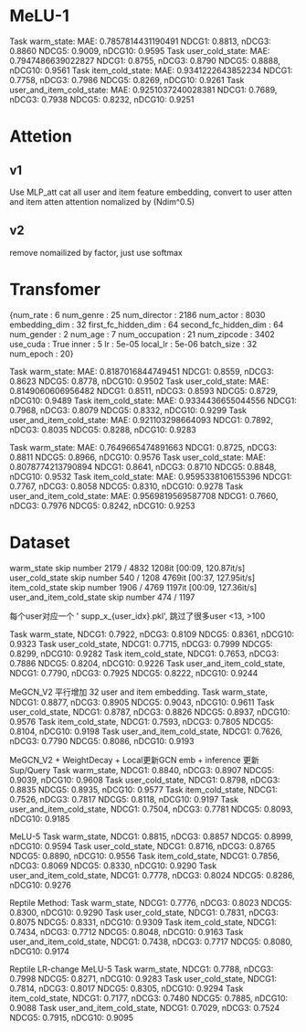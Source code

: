 # MeLU-1
Task warm_state: MAE: 0.7857814431190491 NDCG1:  0.8813, nDCG3:  0.8860 NDCG5:  0.9009, nDCG10:  0.9595
Task user_cold_state: MAE: 0.7947486639022827 NDCG1:  0.8755, nDCG3:  0.8790 NDCG5:  0.8888, nDCG10:  0.9561
Task item_cold_state: MAE: 0.9341222643852234 NDCG1:  0.7758, nDCG3:  0.7986 NDCG5:  0.8269, nDCG10:  0.9261
Task user_and_item_cold_state: MAE: 0.9251037240028381 NDCG1:  0.7689, nDCG3:  0.7938 NDCG5:  0.8232, nDCG10:  0.9251


# Attetion
## v1
Use MLP_att
cat all user and item feature embedding, convert to user atten and item atten
attention nomalized by (Ndim^0.5)

## v2
remove nomailized by factor, just use softmax


# Transfomer

{num_rate : 6
num_genre : 25
num_director : 2186
num_actor : 8030
embedding_dim : 32
first_fc_hidden_dim : 64
second_fc_hidden_dim : 64
num_gender : 2
num_age : 7
num_occupation : 21
num_zipcode : 3402
use_cuda : True
inner : 5
lr : 5e-05
local_lr : 5e-06
batch_size : 32
num_epoch : 20}

Task warm_state: MAE: 0.8187016844749451 NDCG1:  0.8559, nDCG3:  0.8623 NDCG5:  0.8778, nDCG10:  0.9502
Task user_cold_state: MAE: 0.8149060606956482 NDCG1:  0.8511, nDCG3:  0.8593 NDCG5:  0.8729, nDCG10:  0.9489
Task item_cold_state: MAE: 0.9334436655044556 NDCG1:  0.7968, nDCG3:  0.8079 NDCG5:  0.8332, nDCG10:  0.9299
Task user_and_item_cold_state: MAE: 0.921103298664093 NDCG1:  0.7892, nDCG3:  0.8035 NDCG5:  0.8288, nDCG10:  0.9283

Task warm_state: MAE: 0.7649665474891663 NDCG1:  0.8725, nDCG3:  0.8811 NDCG5:  0.8966, nDCG10:  0.9576
Task user_cold_state: MAE: 0.8078774213790894 NDCG1:  0.8641, nDCG3:  0.8710 NDCG5:  0.8848, nDCG10:  0.9532
Task item_cold_state: MAE: 0.9595338106155396 NDCG1:  0.7767, nDCG3:  0.8058 NDCG5:  0.8310, nDCG10:  0.9278
Task user_and_item_cold_state: MAE: 0.9569819569587708 NDCG1:  0.7660, nDCG3:  0.7976 NDCG5:  0.8242, nDCG10:  0.9253



# Dataset

warm_state skip number 2179 / 4832
1208it [00:09, 120.87it/s]
user_cold_state skip number 540 / 1208
4769it [00:37, 127.95it/s]
item_cold_state skip number 1906 / 4769
1197it [00:09, 127.36it/s]
user_and_item_cold_state skip number 474 / 1197

每个user对应一个 ' supp_x_{user_idx}.pkl', 跳过了很多user <13, >100


Task warm_state, NDCG1:  0.7922, nDCG3:  0.8109 NDCG5:  0.8361, nDCG10:  0.9323
Task user_cold_state, NDCG1:  0.7715, nDCG3:  0.7999 NDCG5:  0.8299, nDCG10:  0.9282
Task item_cold_state, NDCG1:  0.7653, nDCG3:  0.7886 NDCG5:  0.8204, nDCG10:  0.9226
Task user_and_item_cold_state, NDCG1:  0.7790, nDCG3:  0.7925 NDCG5:  0.8222, nDCG10:  0.9244

MeGCN_V2 平行增加 32 user and item embedding.
Task warm_state, NDCG1:  0.8877, nDCG3:  0.8905 NDCG5:  0.9043, nDCG10:  0.9611
Task user_cold_state, NDCG1:  0.8787, nDCG3:  0.8826 NDCG5:  0.8937, nDCG10:  0.9576
Task item_cold_state, NDCG1:  0.7593, nDCG3:  0.7805 NDCG5:  0.8104, nDCG10:  0.9198
Task user_and_item_cold_state, NDCG1:  0.7626, nDCG3:  0.7790 NDCG5:  0.8086, nDCG10:  0.9193

MeGCN_V2 + WeightDecay + Local更新GCN emb + inference 更新Sup/Query
Task warm_state, NDCG1:  0.8840, nDCG3:  0.8907 NDCG5:  0.9039, nDCG10:  0.9608
Task user_cold_state, NDCG1:  0.8798, nDCG3:  0.8835 NDCG5:  0.8935, nDCG10:  0.9577
Task item_cold_state, NDCG1:  0.7526, nDCG3:  0.7817 NDCG5:  0.8118, nDCG10:  0.9197
Task user_and_item_cold_state, NDCG1:  0.7504, nDCG3:  0.7781 NDCG5:  0.8093, nDCG10:  0.9185


MeLU-5
Task warm_state, NDCG1:  0.8815, nDCG3:  0.8857 NDCG5:  0.8999, nDCG10:  0.9594
Task user_cold_state, NDCG1:  0.8716, nDCG3:  0.8765 NDCG5:  0.8890, nDCG10:  0.9556
Task item_cold_state, NDCG1:  0.7856, nDCG3:  0.8069 NDCG5:  0.8330, nDCG10:  0.9290
Task user_and_item_cold_state, NDCG1:  0.7778, nDCG3:  0.8024 NDCG5:  0.8286, nDCG10:  0.9276


Reptile Method:
Task warm_state, NDCG1:  0.7776, nDCG3:  0.8023 NDCG5:  0.8300, nDCG10:  0.9290
Task user_cold_state, NDCG1:  0.7831, nDCG3:  0.8075 NDCG5:  0.8331, nDCG10:  0.9309
Task item_cold_state, NDCG1:  0.7434, nDCG3:  0.7712 NDCG5:  0.8048, nDCG10:  0.9163
Task user_and_item_cold_state, NDCG1:  0.7438, nDCG3:  0.7717 NDCG5:  0.8080, nDCG10:  0.9174

Reptile LR-change MeLU-5
Task warm_state, NDCG1:  0.7788, nDCG3:  0.7998 NDCG5:  0.8271, nDCG10:  0.9283
Task user_cold_state, NDCG1:  0.7814, nDCG3:  0.8017 NDCG5:  0.8305, nDCG10:  0.9294
Task item_cold_state, NDCG1:  0.7177, nDCG3:  0.7480 NDCG5:  0.7885, nDCG10:  0.9088
Task user_and_item_cold_state, NDCG1:  0.7029, nDCG3:  0.7524 NDCG5:  0.7915, nDCG10:  0.9095




